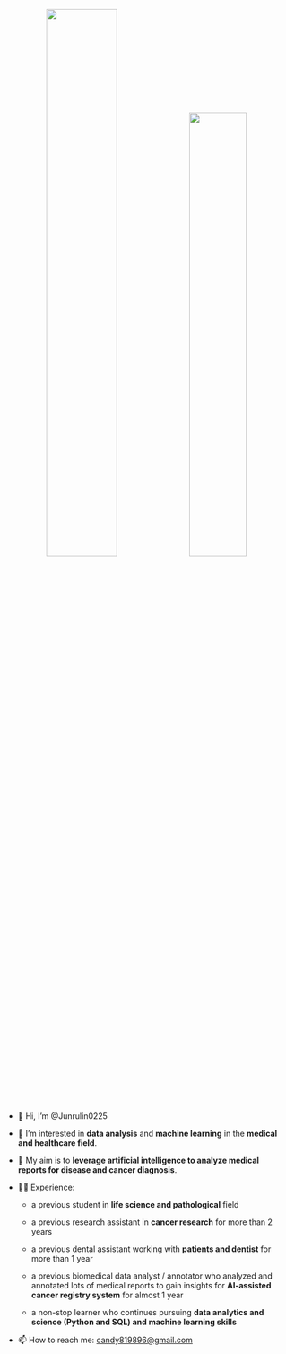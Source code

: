 <p align="center">
  <img width="50%"  src="https://github-readme-stats.vercel.app/api?username=Junrulin0225&count_private=true&show_icons=true&include_all_commits=false&hide_border=true&hide_title=true" />
  <img width="45%"  src="https://github-readme-streak-stats.herokuapp.com/?user=Junrulin0225&hide_border=true" />
</p>


- 👋 Hi, I’m @Junrulin0225
- 👀 I’m interested in **data analysis** and **machine learning** in the **medical and healthcare field**.
- 🎯 My aim is to **leverage artificial intelligence to analyze medical reports for disease and cancer diagnosis**.
- 👩‍💻 Experience:

  - a previous student in **life science and pathological** field 

  - a previous research assistant in **cancer research** for more than 2 years

  - a previous dental assistant working with **patients and dentist** for more than 1 year

  - a previous biomedical data analyst / annotator who analyzed and annotated lots of medical reports to gain insights for **AI-assisted cancer registry system** for almost 1 year

  - a non-stop learner who continues pursuing **data analytics and science (Python and SQL) and machine learning skills**

- 📫 How to reach me: candy819896@gmail.com

<!---
Junrulin0225/Junrulin0225 is a ✨ special ✨ repository because its `README.md` (this file) appears on your GitHub profile.
You can click the Preview link to take a look at your changes.
--->
